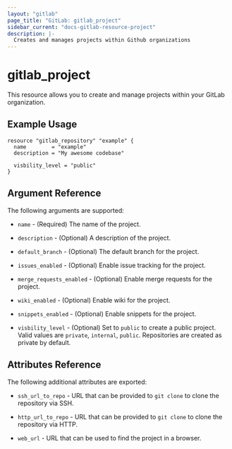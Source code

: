 ```yaml
---
layout: "gitlab"
page_title: "GitLab: gitlab_project"
sidebar_current: "docs-gitlab-resource-project"
description: |-
  Creates and manages projects within Github organizations
---
```


# gitlab\_project

This resource allows you to create and manage projects within your
GitLab organization.


## Example Usage

```
resource "gitlab_repository" "example" {
  name        = "example"
  description = "My awesome codebase"

  visbility_level = "public"
}
```

## Argument Reference

The following arguments are supported:

* `name` - (Required) The name of the project.

* `description` - (Optional) A description of the project.

* `default_branch` - (Optional) The default branch for the project.

* `issues_enabled` - (Optional) Enable issue tracking for the project.

* `merge_requests_enabled` - (Optional) Enable merge requests for the project.

* `wiki_enabled` - (Optional) Enable wiki for the project.

* `snippets_enabled` - (Optional) Enable snippets for the project.

* `visbility_level` - (Optional) Set to `public` to create a public project.
  Valid values are `private`, `internal`, `public`.
  Repositories are created as private by default.

## Attributes Reference

The following additional attributes are exported:

* `ssh_url_to_repo` - URL that can be provided to `git clone` to clone the
  repository via SSH.

* `http_url_to_repo` - URL that can be provided to `git clone` to clone the
  repository via HTTP.

* `web_url` - URL that can be used to find the project in a browser.
